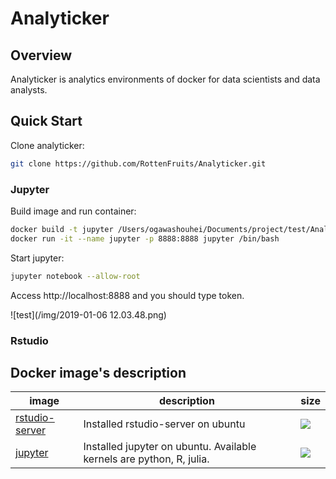 # Analyticker

## Overview

Analyticker is analytics environments of docker for data scientists and data analysts.

## Quick Start

Clone analyticker:
```bash
git clone https://github.com/RottenFruits/Analyticker.git
```

### Jupyter

Build image and run container:
```bash
docker build -t jupyter /Users/ogawashouhei/Documents/project/test/Analyticker/dockerfiles/jupyter/.
docker run -it --name jupyter -p 8888:8888 jupyter /bin/bash
```

Start jupyter:
```bash
jupyter notebook --allow-root
```

Access http://localhost:8888 and you should type token.

![test](/img/2019-01-06 12.03.48.png)





### Rstudio



## Docker image's description

image            | description                               | size    
---------------- | ----------------------------------------- | ------ 
[rstudio-server](https://github.com/RottenFruits/Analyticker/tree/master/dockerfiles/rstudio-server)|Installed rstudio-server on ubuntu|[![](https://images.microbadger.com/badges/image/rottenfruits/analyticker:rstudio-server.svg)](https://microbadger.com/images/rottenfruits/analyticker:rstudio-server "Get your own image badge on microbadger.com")
[jupyter](https://github.com/RottenFruits/Analyticker/tree/master/dockerfiles/jupyter)|Installed jupyter on ubuntu. Available kernels are python, R, julia.|[![](https://images.microbadger.com/badges/image/rottenfruits/analyticker:jupyter.svg)](https://microbadger.com/images/rottenfruits/analyticker:jupyter "Get your own image badge on microbadger.com")
